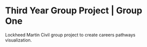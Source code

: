 # Third Year Group Project | Group One

Lockheed Martin Civil group project to create careers pathways visualization.
